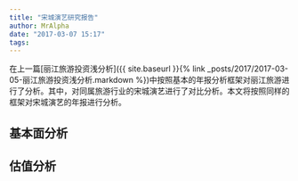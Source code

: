 ```yaml
---
title: "宋城演艺研究报告"
author: MrAlpha
date: "2017-03-07 15:17"
tags:
---
```


在上一篇[丽江旅游投资浅分析]({{ site.baseurl }}{% link _posts/2017/2017-03-05-丽江旅游投资浅分析.markdown %})中按照基本的年报分析框架对丽江旅游进行了分析。其中，对同属旅游行业的宋城演艺进行了对比分析。本文将按照同样的框架对宋城演艺的年报进行分析。

## 基本面分析

## 估值分析
